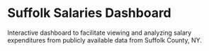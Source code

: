 # Suffolk Salaries Dashboard
Interactive dashboard to facilitate viewing and analyzing salary expenditures from publicly available data from Suffolk County, NY.

